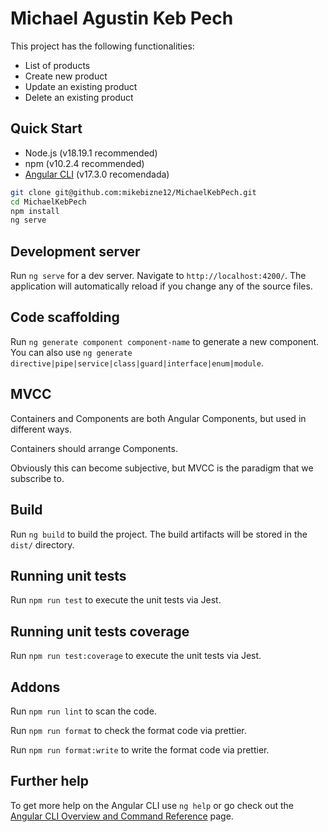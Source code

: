 # Michael Agustin Keb Pech

This project has the following functionalities:
 - List of products
 - Create new product
 - Update an existing product
 - Delete an existing product

## Quick Start 

- Node.js (v18.19.1 recommended)
- npm (v10.2.4 recommended)
- [Angular CLI](https://github.com/angular/angular-cli) (v17.3.0 recomendada)

```bash
git clone git@github.com:mikebizne12/MichaelKebPech.git
cd MichaelKebPech
npm install
ng serve
```

## Development server

Run `ng serve` for a dev server. Navigate to `http://localhost:4200/`. The application will automatically reload if you change any of the source files.

## Code scaffolding

Run `ng generate component component-name` to generate a new component. You can also use `ng generate directive|pipe|service|class|guard|interface|enum|module`.

## MVCC

Containers and Components are both Angular Components, but used in different ways.

Containers should arrange Components.

Obviously this can become subjective, but MVCC is the paradigm that we subscribe to.


## Build

Run `ng build` to build the project. The build artifacts will be stored in the `dist/` directory.

## Running unit tests

Run `npm run test` to execute the unit tests via Jest.

## Running unit tests coverage

Run `npm run test:coverage` to execute the unit tests via Jest.

## Addons

Run `npm run lint` to scan the code.

Run `npm run format` to check the format code via prettier.

Run `npm run format:write` to write the format code via prettier.


## Further help

To get more help on the Angular CLI use `ng help` or go check out the [Angular CLI Overview and Command Reference](https://angular.io/cli) page.
